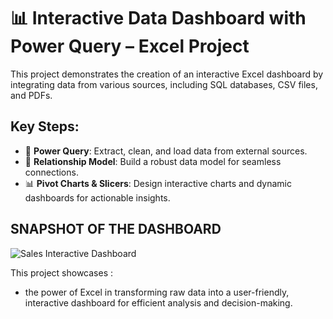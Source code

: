 # 📊 Interactive Data Dashboard with Power Query – Excel Project

This project demonstrates the creation of an interactive Excel dashboard by integrating data from various sources, including SQL databases, CSV files, and PDFs. 

## Key Steps:
- 🔄 **Power Query**: Extract, clean, and load data from external sources.
- 🔗 **Relationship Model**: Build a robust data model for seamless connections.
- 📊 **Pivot Charts & Slicers**: Design interactive charts and dynamic dashboards for actionable insights.

## SNAPSHOT OF THE DASHBOARD


![Sales Interactive Dashboard](https://github.com/user-attachments/assets/2424eea3-42dc-4a12-a6f0-fdd2a27ff53d)


This project showcases :
- the power of Excel in transforming raw data into a user-friendly, interactive dashboard for efficient analysis and decision-making.

